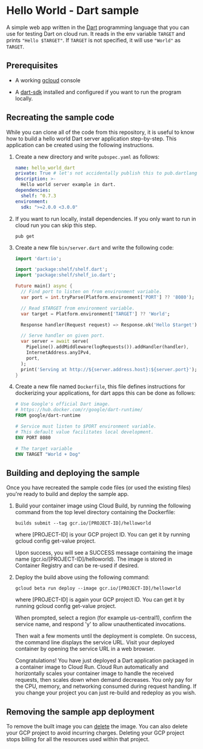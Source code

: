 # Hello World - Dart sample

A simple web app written in the [Dart](https://www.dartlang.org) programming language
that you can use for testing Dart on cloud run. It reads in the env variable `TARGET` and prints
`"Hello $TARGET"`. If `TARGET` is not specified, it will use `"World"` as
`TARGET`.

## Prerequisites

- A working [gcloud](https://cloud.google.com/sdk/gcloud) console

- A [dart-sdk](https://www.dartlang.org/tools/sdk#install) installed and
  configured if you want to run the program locally.

## Recreating the sample code

While you can clone all of the code from this repository, it is useful to know
how to build a hello world Dart server application step-by-step. This application can
be created using the following instructions.

1. Create a new directory and write `pubspec.yaml` as follows:

   ```yaml
   name: hello_world_dart
   private: True # let's not accidentally publish this to pub.dartlang.org
   description: >-
     Hello world server example in dart.
   dependencies:
     shelf: ^0.7.3
   environment:
     sdk: ">=2.0.0 <3.0.0"
   ```

2. If you want to run locally, install dependencies. If you only want to run in
   cloud run you can skip this step.

   ```shell
   pub get
   ```

3. Create a new file `bin/server.dart` and write the following code:

   ```dart
   import 'dart:io';
   
   import 'package:shelf/shelf.dart';
   import 'package:shelf/shelf_io.dart';
   
   Future main() async {
     // Find port to listen on from environment variable.
     var port = int.tryParse(Platform.environment['PORT'] ?? '8080');
   
     // Read $TARGET from environment variable.
     var target = Platform.environment['TARGET'] ?? 'World';
   
     Response handler(Request request) => Response.ok('Hello $target');
   
     // Serve handler on given port.
     var server = await serve(
       Pipeline().addMiddleware(logRequests()).addHandler(handler),
       InternetAddress.anyIPv4,
       port,
     );
     print('Serving at http://${server.address.host}:${server.port}');
   }
   ```

4. Create a new file named `Dockerfile`, this file defines instructions for
   dockerizing your applications, for dart apps this can be done as follows:

    ```Dockerfile
    # Use Google's official Dart image.
    # https://hub.docker.com/r/google/dart-runtime/
    FROM google/dart-runtime

    # Service must listen to $PORT environment variable.
    # This default value facilitates local development.
    ENV PORT 8080

    # The target variable
    ENV TARGET "World + Dog"
    ```


## Building and deploying the sample

Once you have recreated the sample code files (or used the existing files) 
you're ready to build and deploy the sample app.

1. Build your container image using Cloud Build, by running the following command from 
   the top level directory containing the Dockerfile:
   
   ``` builds submit --tag gcr.io/[PROJECT-ID]/helloworld ```
   
   where [PROJECT-ID] is your GCP project ID. You can get it by running gcloud config get-value project.
   
   Upon success, you will see a SUCCESS message containing the image name (gcr.io/[PROJECT-ID]/helloworld). The image is stored in Container Registry and can be re-used if desired.

2. Deploy the build above using the following command:

   ```gcloud beta run deploy --image gcr.io/[PROJECT-ID]/helloworld```
   
    where [PROJECT-ID] is again your GCP project ID. You can get it by running gcloud 
    config get-value project.

    When prompted, select a region (for example us-central1), confirm the service name, 
    and respond 'y' to allow unauthenticated invocations.

    Then wait a few moments until the deployment is complete. On success, the 
    command line displays the service URL. Visit your deployed container by opening the 
    service URL in a web browser.
    
    Congratulations! You have just deployed a Dart application packaged in a container 
    image to Cloud Run. Cloud Run automatically and horizontally scales your 
    container image to handle the received requests, then scales down when demand 
    decreases. You only pay for the CPU, memory, and networking consumed during 
    request handling. If you change your project you can just re-build and redeploy 
    as you wish.


## Removing the sample app deployment

To remove the built image you can [delete](https://cloud.google.com/container-registry/docs/managing#deleting_images) the image.
You can also delete your GCP project to avoid incurring charges. Deleting your GCP project stops billing for all the resources used within that project.